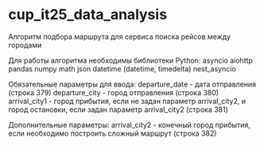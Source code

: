 # cup_it25_data_analysis
Алгоритм подбора маршрута для сервиса поиска рейсов между городами

Для работы алгоритма необходимы библиотеки Python:
  asyncio
  aiohttp
  pandas
  numpy
  math
  json
  datetime (datetime, timedelta)
  nest_asyncio

Обязательные параметры для ввода:
  departure_date - дата отправления (строка 379)
  departure_city - город отправления (строка 380)
  arrival_city1 - город прибытия, если не задан параметр arrival_city2, и город остановки, если задан параметр arrival_city2 (строка 381)

Дополнительные параметры:
  arrival_city2 - конечный город прибытия, если необходимо построить сложный маршрут (строка 382)
